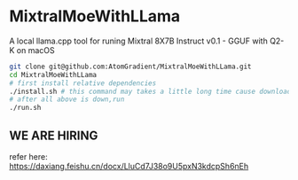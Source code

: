 # MixtralMoeWithLLama

A local llama.cpp tool for runing Mixtral 8X7B Instruct v0.1 - GGUF with Q2-K on macOS

```bash
git clone git@github.com:AtomGradient/MixtralMoeWithLLama.git
cd MixtralMoeWithLLama
# first install relative dependencies
./install.sh # this command may takes a little long time cause downloading large file from 😊huggingface
# after all above is down,run
./run.sh

```

## WE ARE HIRING
refer here: https://daxiang.feishu.cn/docx/LluCd7J38o9U5pxN3kdcpSh6nEh
